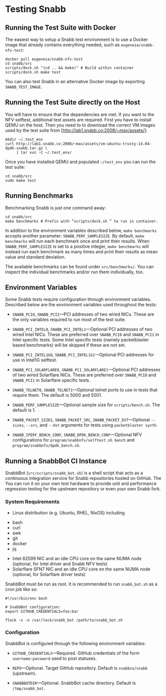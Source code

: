 # Testing Snabb


## Running the Test Suite with Docker

The easiest way to setup a Snabb test environment is to use a
Docker image that already contains everything needed, such as
`eugeneia/snabb-nfv-test`:

```
docker pull eugeneia/snabb-nfv-test
cd snabb/src
scripts/dock.sh "(cd .. && make)" # Build within container
scripts/dock.sh make test
```

You can also test Snabb in an alternative Docker image by
exporting `SNABB_TEST_IMAGE`.


## Running the Test Suite directly on the Host

You will have to ensure that the dependencies are met. If you want to the
NFV selftest, additional test assets are required. First you have to
install QEMU on the host. Then you need to to download the correct VM
images used by the test suite from
[http://lab1.snabb.co:2008/~max/assets/]:

```
mkdir ~/.test_env
curl http://lab1.snabb.co:2008/~max/assets/vm-ubuntu-trusty-14.04-dpdk-snabb.tar.gz \
     | tar xvz -C ~/.test_env/
```

Once you have installed QEMU and populated `~/test_env` you can run the
test suite:

```
cd snabb/src
sudo make test
```


## Running Benchmarks

Benchmarking Snabb is just one command away:

```
cd snabb/src
make benchmarks # Prefix with “scripts/dock.sh ” to run in container.
```

In addition to the environment variables described below, `make
benchmarks` accepts another parameter: `SNABB_PERF_SAMPLESIZE`. By
default, `make benchmarks` will run each benchmark once and print their
results. When `SNABB_PERF_SAMPLESIZE` is set to a positive integer, `make
benchmarks` will instead run each benchmark as many times and print their
results as mean value and standard deviation.

The available benchmarks can be found under `src/benchmarks/`. You can
inspect the individual benchmarks and/or run them individually, too.


## Environment Variables

Some Snabb tests require configuration through environment
variables. Described below are the environment variables used throughout
the tests:

* `SNABB_PCI0`, `SNABB_PCI1`—PCI addresses of two wired NICs. These are
  the only variables required to run most of the test suite.

* `SNABB_PCI_INTEL0`, `SNABB_PCI_INTEL1`—Optional PCI addresses of two
  wired Intel NICs. These are preferred over `SNABB_PCI0` and
  `SNABB_PCI1` in Intel specific tests. Some Intel specific tests (namely
  packetblaster based benchmarks) will be skipped if these are not set.

* `SNABB_PCI_INTEL1G0`, `SNABB_PCI_INTEL1G1`—Optional PCI addresses for use in
  Intel1G selftest.

* `SNABB_PCI_SOLARFLARE0`, `SNABB_PCI_SOLARFLARE1`—Optional PCI addresses
  of two wired Solarflare NICs. These are preferred over `SNABB_PCI0` and
  `SNABB_PCI1` in Solarflare specific tests.

* `SNABB_TELNET0`, `SNABB_TELNET1`—Optional telnet ports to use in tests
  that require them. The default is 5000 and 5001.

* `SNABB_PERF_SAMPLESIZE`—Optional sample size for
  `scripts/bench.sh`. The default is 1.

* `SNABB_PACKET_SIZES`, `SNABB_PACKET_SRC`, `SNABB_PACKET_DST`—Optional
  `--sizes`, `--src`, and `--dst` arguments for tests using `packetblaster
  synth`.

* `SNABB_IPERF_BENCH_CONF`, `SNABB_DPDK_BENCH_CONF`—Optional NFV configurations
  for `program/snabbnfv/selftest.sh bench` and `program/snabbnfv/dpdk_bench.sh`.


## Running a SnabbBot CI Instance

SnabbBot (`src/scripts/snabb_bot.sh`) is a shell script that acts as a
continuous integration service for Snabb repositories hosted on
GitHub. The You can run it on your own test hardware to provide unit and
performance regression testing for the upstream repository or even your
own Snabb fork.


### System Requirements

* Linux distribution (e.g. Ubuntu, RHEL, NixOS) including
 - bash
 - curl
 - awk
 - git
 - docker
 - jq
* Intel 82599 NIC and an idle CPU core on the same NUMA node (optional,
  for Intel driver and Snabb NFV tests)
* Solarflare SFN7 NIC and an idle CPU core on the same NUMA node
  (optional, for Solarflare driver tests)

SnabbBot must be run as root. It is recommended to run `snabb_bot.sh` as
a cron job like so:

```
#!/usr/bin/env bash

# SnabbBot configuration:
export GITHUB_CREDENTIALS=foo:bar

flock -x -n /var/lock/snabb_bot /path/to/snabb_bot.sh
```

### Configuration

SnabbBot is configured through the following environment variables:

* `GITHUB_CREDENTIALS`—Required. GitHub credentials of the form
  `username:password` used to post statuses.

* `REPO`—Optional. Target GitHub repository. Default is
  `snabbco/snabb` (upstream).

* `SNABBBOTDIR`—Optional. SnabbBot cache directory. Default is
  `/tmp/snabb_bot`.
